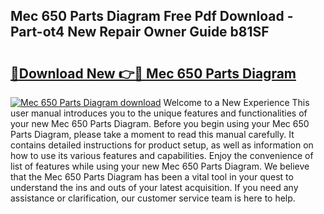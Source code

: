 ## Mec 650 Parts Diagram Free Pdf Download - Part-ot4 New Repair Owner Guide b81SF

# <h2><a href="http://dflqqq.blite.top/?on=Mec+650+Parts+Diagram">🔗Download New 👉🔴 Mec 650 Parts Diagram</a></h2>

[![Mec 650 Parts Diagram download](https://i.imgur.com/lujVjoI.png)](http://dflqqq.blite.top/?on=Mec+650+Parts+Diagram)
Welcome to a New Experience This user manual introduces you to the unique features and functionalities of your new Mec 650 Parts Diagram. Before you begin using your Mec 650 Parts Diagram, please take a moment to read this manual carefully. It contains detailed instructions for product setup, as well as information on how to use its various features and capabilities. Enjoy the convenience of list of features while using your new Mec 650 Parts Diagram. We believe that the Mec 650 Parts Diagram has been a vital tool in your quest to understand the ins and outs of your latest acquisition. If you need any assistance or clarification, our customer service team is here to help.
